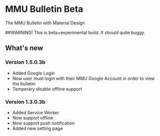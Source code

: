 # MMU Bulletin Beta
The MMU Bulletin with Material Design

##WARNING!
This is beta+experimental build. It _should_ quite buggy. 

## What's new
### Version 1.5.0.3b
- Added Google Login 
- Now user must login with their MMU Google Account in order to view the bulletin
- Temperary disable offline support

### Version 1.3.0.3b
- Added Service Worker
- Now support offline
- Now support push notification
- Added new setting page
